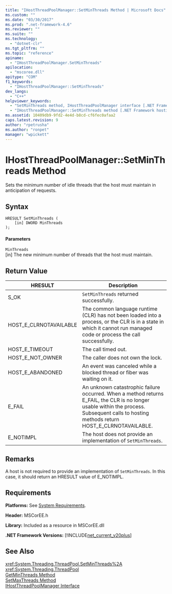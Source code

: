 ```yaml
---
title: "IHostThreadPoolManager::SetMinThreads Method | Microsoft Docs"
ms.custom: ""
ms.date: "03/30/2017"
ms.prod: ".net-framework-4.6"
ms.reviewer: ""
ms.suite: ""
ms.technology: 
  - "dotnet-clr"
ms.tgt_pltfrm: ""
ms.topic: "reference"
apiname: 
  - "IHostThreadPoolManager.SetMinThreads"
apilocation: 
  - "mscoree.dll"
apitype: "COM"
f1_keywords: 
  - "IHostThreadPoolManager::SetMinThreads"
dev_langs: 
  - "C++"
helpviewer_keywords: 
  - "SetMinThreads method, IHostThreadPoolManager interface [.NET Framework hosting]"
  - "IHostThreadPoolManager::SetMinThreads method [.NET Framework hosting]"
ms.assetid: 10409db9-9fd2-4e4d-b8cd-cf6fec0afaa2
caps.latest.revision: 9
author: "rpetrusha"
ms.author: "ronpet"
manager: "wpickett"
---
```

# IHostThreadPoolManager::SetMinThreads Method
Sets the minimum number of idle threads that the host must maintain in anticipation of requests.  
  
## Syntax  
  
```  
HRESULT SetMinThreads (  
    [in] DWORD MinThreads  
);  
```  
  
#### Parameters  
 `MinThreads`  
 [in] The new minimum number of threads that the host must maintain.  
  
## Return Value  
  
|HRESULT|Description|  
|-------------|-----------------|  
|S_OK|`SetMinThreads` returned successfully.|  
|HOST_E_CLRNOTAVAILABLE|The common language runtime (CLR) has not been loaded into a process, or the CLR is in a state in which it cannot run managed code or process the call successfully.|  
|HOST_E_TIMEOUT|The call timed out.|  
|HOST_E_NOT_OWNER|The caller does not own the lock.|  
|HOST_E_ABANDONED|An event was canceled while a blocked thread or fiber was waiting on it.|  
|E_FAIL|An unknown catastrophic failure occurred. When a method returns E_FAIL, the CLR is no longer usable within the process. Subsequent calls to hosting methods return HOST_E_CLRNOTAVAILABLE.|  
|E_NOTIMPL|The host does not provide an implementation of `SetMinThreads`.|  
  
## Remarks  
 A host is not required to provide an implementation of `SetMinThreads`. In this case, it should return an HRESULT value of E_NOTIMPL.  
  
## Requirements  
 **Platforms:** See [System Requirements](../../../../docs/framework/getting-started/system-requirements.md).  
  
 **Header:** MSCorEE.h  
  
 **Library:** Included as a resource in MSCorEE.dll  
  
 **.NET Framework Versions:** [!INCLUDE[net_current_v20plus](../../../../includes/net-current-v20plus-md.md)]  
  
## See Also  
 <xref:System.Threading.ThreadPool.SetMinThreads%2A>   
 <xref:System.Threading.ThreadPool>   
 [GetMinThreads Method](../../../../docs/framework/unmanaged-api/hosting/ihostthreadpoolmanager-getminthreads-method.md)   
 [SetMaxThreads Method](../../../../docs/framework/unmanaged-api/hosting/ihostthreadpoolmanager-setmaxthreads-method.md)   
 [IHostThreadPoolManager Interface](../../../../docs/framework/unmanaged-api/hosting/ihostthreadpoolmanager-interface.md)